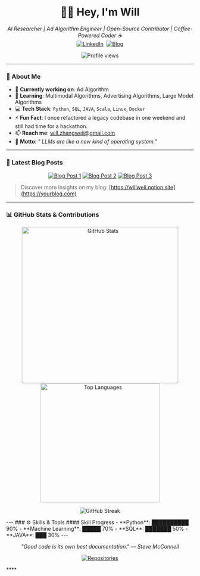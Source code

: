 <h1 align="center">👨‍💻 Hey, I'm Will</h1>

<p align="center">
  <em>AI Researcher | Ad Algorithm Engineer | Open-Source Contributor | Coffee-Powered Coder ☕</em><br>
  <a href="http://linkedin.com/in/wei-zhang-7429b4297"><img src="https://img.shields.io/badge/LinkedIn-Connect-blue?logo=linkedin" alt="LinkedIn"></a> 
  <a href="https://www.notion.so/willweii/2025-1681dccd7a458092b6d1c3184c71af73?source=copy_link"><img src="https://img.shields.io/badge/Blog-Read%20My%20Posts-orange?logo=blogger" alt="Blog"></a>
</p>

<p align="center">
  <img src="https://komarev.com/ghpvc/?username=yourusername&color=brightgreen&style=flat-square" alt="Profile views">
</p>

---

### 🚀 About Me
- 🔭 **Currently working on**: Ad Algorithm
- 🌱 **Learning**: Multimodal Algorithms, Advertising Algorithms, Large Model Algorithms
- 💻 **Tech Stack**: `Python`, `SQL`, `JAVA`, `Scala`, `Linux`, `Docker` 
- ⚡ **Fun Fact**: I once refactored a legacy codebase in one weekend and still had time for a hackathon.
- 📫 **Reach me**: [will.zhangweii@gmail.com](mailto:will.zhangweii@gmail.com)
- 🧠 **Motto**: *" LLMs are like a new kind of operating system."*

---

### 📝 Latest Blog Posts
<p align="center">
  <a href="https://willweii.notion.site/RLHF-SFT-1f41dccd7a458092a808cf3a954a059e?source=copy_link"><img src="https://img.shields.io/badge/Read-How%20I%20Built%20a%20Serverless%20App%20with%20AWS-brightgreen?style=flat-square" alt="Blog Post 1"></a>
  <a href="https://willweii.notion.site/LLAMA-2-d45273f098434751803a2a80ca7edf3e?source=copy_link"><img src="https://img.shields.io/badge/Read-Demystifying%20GraphQL%20Mutations-yellow?style=flat-square" alt="Blog Post 2"></a>
  <a href="https://willweii.notion.site/MOE-1eb71a6c95fc4e118069a9e4b059fff3?source=copy_link"><img src="https://img.shields.io/badge/Read-My%,20Journey%20into%20Rust-blue?style=flat-square" alt="Blog Post 3"></a>
</p>

> Discover more insights on my blog: [https://willweii.notion.site](https://yourblog.com)

---
### 📊 GitHub Stats & Contributions
<p align="center">
  <img src="https://github-readme-stats.vercel.app/api?username=weiiWill&show_icons=true&theme=radical&hide_border=true" alt="GitHub Stats" width="420">
  <img src="https://github-readme-stats.vercel.app/api/top-langs/?username=weiiWill&layout=compact&theme=radical&hide_border=true" alt="Top Languages" width="320">
</p>
<p align="center">
  <img src="https://github-readme-streak-stats.herokuapp.com/?user=yourusername&theme=radical&hide_border=true" alt="GitHub Streak">
</p>
---
### ⚙️ Skills & Tools
#### Skill Progress
- **Python**: ██████████ 90%
- **Machine Learning**: █████ 70%
- **SQL**: ███████ 50%
- **JAVA**: ███ 30%
---

<p align="center">
  <em>"Good code is its own best documentation." — Steve McConnell</em>
</p>

<p align="center">
  <a href="https://github.com/yourusername?tab=repositories"><img src="https://img.shields.io/badge/-Explore%20More%20Repos-181717?logo=github" alt="Repositories"></a>
</p>****
